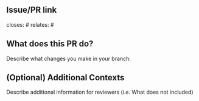 ## Issue/PR link
closes: #
relates: #

## What does this PR do?
Describe what changes you make in your branch:


## (Optional) Additional Contexts
Describe additional information for reviewers (i.e. What does not included)
